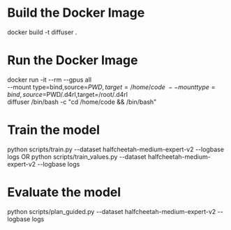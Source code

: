# Build the Docker Image
docker build -t diffuser .

# Run the Docker Image
docker run -it --rm --gpus all \
    --mount type=bind,source=$PWD,target=/home/code \
    --mount type=bind,source=$PWD/.d4rl,target=/root/.d4rl \
    diffuser /bin/bash -c "cd /home/code && /bin/bash"

# Train the model
python scripts/train.py --dataset halfcheetah-medium-expert-v2 --logbase logs
OR
python scripts/train_values.py --dataset halfcheetah-medium-expert-v2 --logbase logs

# Evaluate the model
python scripts/plan_guided.py --dataset halfcheetah-medium-expert-v2 --logbase logs